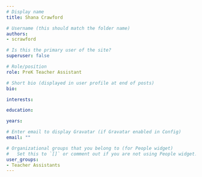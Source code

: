 ```yaml
---
# Display name
title: Shana Crawford

# Username (this should match the folder name)
authors:
- scrawford

# Is this the primary user of the site?
superuser: false

# Role/position
role: PreK Teacher Assistant

# Short bio (displayed in user profile at end of posts)
bio:

interests:

education:

years:

# Enter email to display Gravatar (if Gravatar enabled in Config)
email: ""

# Organizational groups that you belong to (for People widget)
#   Set this to `[]` or comment out if you are not using People widget.
user_groups:
- Teacher Assistants
---
```

